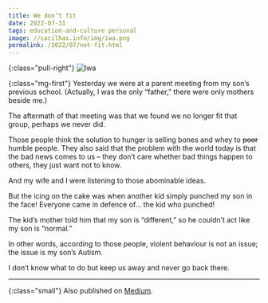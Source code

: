 ```yaml
---
title: We don’t fit
date: 2022-07-31
tags: education-and-culture personal
image: //cacilhas.info/img/iwa.png
permalink: /2022/07/not-fit.html
---
```

[image]: {{{image}}}
[Medium]: https://cacilhas.medium.com/we-dont-fit-9edf7584c29b

{:class="pull-right"} ![Iwa][image]

{:class="mg-first"} Yesterday we were at a parent meeting from my son’s
previous school. (Actually, I was the only “father,” there were only mothers
beside me.)

The aftermath of that meeting was that we found we no longer fit that group,
perhaps we never did.

Those people think the solution to hunger is selling bones and whey to ~~poor~~
humble people. They also said that the problem with the world today is that the
bad news comes to us – they don’t care whether bad things happen to others,
they just want not to know.

And my wife and I were listening to those abominable ideas.

But the icing on the cake was when another kid simply punched my son in the
face! Everyone came in defence of… the kid who punched!

The kid’s mother told him that my son is “different,” so he couldn’t act like my
son is “normal.”

In other words, according to those people, violent behaviour is not an issue;
the issue is my son’s Autism.

I don’t know what to do but keep us away and never go back there.

-----

{:class="small"} Also published on [Medium][].
